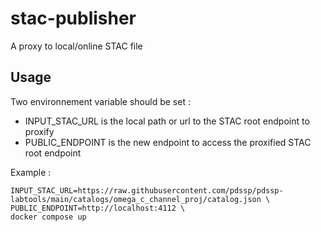 # stac-publisher
A proxy to local/online STAC file

## Usage
Two environnement variable should be set :

* INPUT_STAC_URL is the local path or url to the STAC root endpoint to proxify
* PUBLIC_ENDPOINT is the new endpoint to access the proxified STAC root endpoint

Example :

    INPUT_STAC_URL=https://raw.githubusercontent.com/pdssp/pdssp-labtools/main/catalogs/omega_c_channel_proj/catalog.json \
    PUBLIC_ENDPOINT=http://localhost:4112 \
    docker compose up
